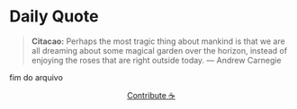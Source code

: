 # Daily Quote

> **Citacao:** Perhaps the most tragic thing about mankind is that we are all dreaming about some magical garden over the horizon, instead of enjoying the roses that are right outside today. — Andrew Carnegie

fim do arquivo

<watermark-footer>
<p align="center">
  <a href="https://github.com/ruisuan/ruisuan/blob/main/contribute.md">Contribute ☕</a>
</p>
</watermark-footer>
